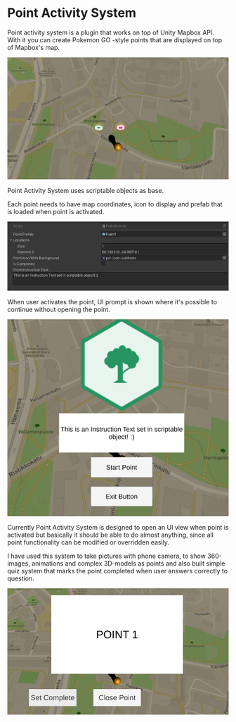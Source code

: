 # Point Activity System

Point activity system is a plugin that works on top of Unity Mapbox API.
With it you can create Pokemon GO -style points that are displayed on top of Mapbox's map.

![Map view example](Demo/PAS-Points.png)

Point Activity System uses scriptable objects as base. 

Each point needs to have map coordinates, icon to display and prefab that is loaded when point is activated.

![Scriptable object example](Demo/ScriptableObjExample.png)

When user activates the point, UI prompt is shown where it's possible to continue without opening the point.

![Prompt example](Demo/PointMenu.png)

Currently Point Activity System is designed to open an UI view when point is activated but basically it should be able to do almost anything, since all point functionality can be modified or overridden easily.

I have used this system to take pictures with phone camera, to show 360-images,  animations and complex 3D-models as points and also built simple quiz system that marks the point completed when user answers correctly to question.


![Point example](Demo/PointExample.png)


